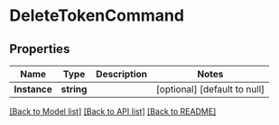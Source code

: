 # DeleteTokenCommand

## Properties
Name | Type | Description | Notes
------------ | ------------- | ------------- | -------------
**Instance** | **string** |  | [optional] [default to null]

[[Back to Model list]](../README.md#documentation-for-models) [[Back to API list]](../README.md#documentation-for-api-endpoints) [[Back to README]](../README.md)


